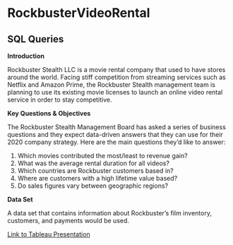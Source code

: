 # RockbusterVideoRental
## SQL Queries

<b>Introduction</b>
<P>
Rockbuster Stealth LLC is a movie rental company that used to have stores around the world. Facing stiff competition from streaming services such as Netflix and Amazon Prime, the Rockbuster Stealth management team is planning to use its existing movie licenses to launch an online video rental service in order to stay competitive.
</P>

<b> Key Questions & Objectives </b>
<p>
The Rockbuster Stealth Management Board has asked a series of business questions and
they expect data-driven answers that they can use for their 2020 company strategy. Here are
the main questions they’d like to answer:
<ol>
  <li>Which movies contributed the most/least to revenue gain?</li>
  <li>What was the average rental duration for all videos?</li>
  <li>Which countries are Rockbuster customers based in?</li> 
  <li>Where are customers with a high lifetime value based?</li>
  <li>Do sales figures vary between geographic regions?</li> 
</ol>

</p>

<b>Data Set</b>
<p>A data set that contains information about Rockbuster’s film inventory, customers, and payments would be used.</p>

<p>
<a href="https://public.tableau.com/views/RockbusterTop5/Top10Countries?:language=en-US&publish=yes&:sid=&:display_count=n&:origin=viz_share_link">
Link to Tableau Presentation </a>
</P>


